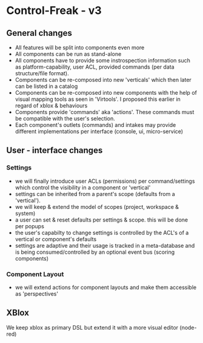 # Control-Freak - v3

## General changes

- All features will be split into components even more 
- All components can be run as stand-alone
- All components have to provide some instrospection information such as platform-capability, user ACL, provided commands (per data structure/file format).
- Components can be re-composed into new 'verticals' which then later can be listed in a catalog
- Components can be re-composed into new components with the help of visual mapping tools as seen in 'Virtools'. I proposed this earlier in regard of xblox & behaviours
- Components provide 'commands' aka 'actions'. These commands must be compatible with the user's selection. 
- Each component's outlets (commands) and intakes may provide different implementations per interface (console, ui, micro-service)

## User - interface changes

### Settings

- we will finally introduce user ACLs (permissions) per command/settings which control the visibility in a component or 'vertical'
- settings can be inherited from a parent's scope (defaults from a 'vertical'). 
- we will keep & extend the model of scopes (project, workspace & system)
- a user can set & reset defaults per settings & scope. this will be done per popups
- the user's capabilty to change settings is controlled by the ACL's of a vertical or component's defaults
- settings are adaptive and their usage is tracked in a meta-database and is being consumed/controlled by an optional event bus (scoring components)

### Component Layout

- we will extend actions for component layouts and make them accessible as 'perspectives'

## XBlox

We keep xblox as primary DSL but extend it with a more visual editor (node-red)












